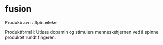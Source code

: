 # fusion

Produktnavn : Spinneleke

Produktformål: Utløse dopamin og stimulere menneskehjernen ved å spinne produktet rundt fingeren.
